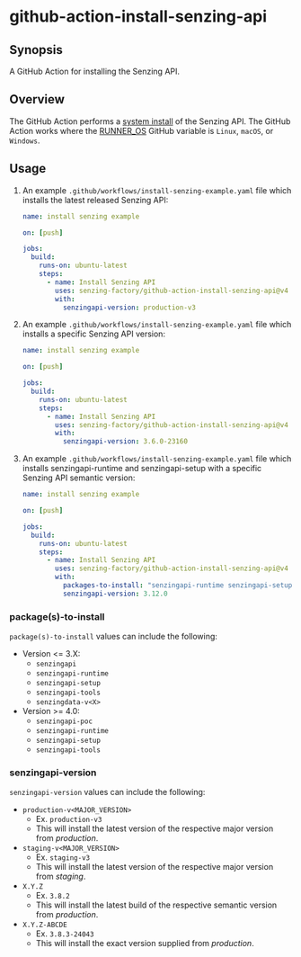 # github-action-install-senzing-api

## Synopsis

A GitHub Action for installing the Senzing API.

## Overview

The GitHub Action performs a
[system install]
of the Senzing API.
The GitHub Action works where the
[RUNNER_OS]
GitHub variable is `Linux`, `macOS`, or `Windows`.

## Usage

1. An example `.github/workflows/install-senzing-example.yaml` file
   which installs the latest released Senzing API:

   ```yaml
   name: install senzing example

   on: [push]

   jobs:
     build:
       runs-on: ubuntu-latest
       steps:
         - name: Install Senzing API
           uses: senzing-factory/github-action-install-senzing-api@v4
           with:
             senzingapi-version: production-v3
   ```

1. An example `.github/workflows/install-senzing-example.yaml` file
   which installs a specific Senzing API version:

   ```yaml
   name: install senzing example

   on: [push]

   jobs:
     build:
       runs-on: ubuntu-latest
       steps:
         - name: Install Senzing API
           uses: senzing-factory/github-action-install-senzing-api@v4
           with:
             senzingapi-version: 3.6.0-23160
   ```

1. An example `.github/workflows/install-senzing-example.yaml` file
   which installs senzingapi-runtime and senzingapi-setup with a
   specific Senzing API semantic version:

   ```yaml
   name: install senzing example

   on: [push]

   jobs:
     build:
       runs-on: ubuntu-latest
       steps:
         - name: Install Senzing API
           uses: senzing-factory/github-action-install-senzing-api@v4
           with:
             packages-to-install: "senzingapi-runtime senzingapi-setup"
             senzingapi-version: 3.12.0
   ```

### package(s)-to-install

`package(s)-to-install` values can include the following:

- Version <= 3.X:
  - `senzingapi`
  - `senzingapi-runtime`
  - `senzingapi-setup`
  - `senzingapi-tools`
  - `senzingdata-v<X>`
- Version >= 4.0:
  - `senzingapi-poc`
  - `senzingapi-runtime`
  - `senzingapi-setup`
  - `senzingapi-tools`

### senzingapi-version

`senzingapi-version` values can include the following:

- `production-v<MAJOR_VERSION>`
  - Ex. `production-v3`
  - This will install the latest version of the respective major version from _production_.
- `staging-v<MAJOR_VERSION>`
  - Ex. `staging-v3`
  - This will install the latest version of the respective major version from _staging_.
- `X.Y.Z`
  - Ex. `3.8.2`
  - This will install the latest build of the respective semantic version from _production_.
- `X.Y.Z-ABCDE`
  - Ex. `3.8.3-24043`
  - This will install the exact version supplied from _production_.

[RUNNER_OS]: https://docs.github.com/en/actions/learn-github-actions/variables#default-environment-variables
[system install]: https://github.com/senzing-garage/knowledge-base/blob/main/WHATIS/senzing-system-installation.md

